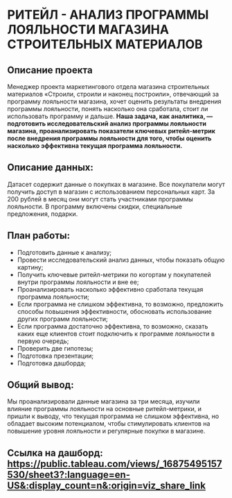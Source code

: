 # РИТЕЙЛ - АНАЛИЗ ПРОГРАММЫ ЛОЯЛЬНОСТИ МАГАЗИНА СТРОИТЕЛЬНЫХ МАТЕРИАЛОВ

## Описание проекта
Менеджер проекта маркетингового отдела магазина строительных материалов «Строили, строили и наконец построили», отвечающий за программу лояльности магазина, хочет оценить результаты внедрения программы лояльности, понять насколько она сработала, стоит ли использовать программу и дальше.
**Наша задача, как аналитика, — подготовить исследовательский анализ программы лояльности магазина, проанализировать показатели ключевых ритейл-метрик после внедрения программы лояльности для того, чтобы оценить насколько эффективна текущая программа лояльности.**

## Описание данных:
Датасет содержит данные о покупках в магазине. Все покупатели могут получить доступ в магазин с использованием персональных карт. За 200 рублей в месяц они могут стать участниками программы лояльности. В программу включены скидки, специальные предложения, подарки.

## План работы:
  - Подготовить данные к анализу;
  - Провести исследовательский анализ данных, чтобы показать общую картину;
  - Получить ключевые ритейл-метрики по когортам у покупателей внутри программы лояльности и вне ее;
  - Проанализировать насколько эффективно сработала текущая программа лояльности;
  - Если программа не слишком эффективна, то возможно, предложить способы повышения эффективности, обосновать использование других программ лояльности;
  - Если программа достаточно эффективна, то возможно, сказать каких еще клиентов стоит подключить к программе лояльности в первую очередь;
  - Проверить две гипотезы;
  - Подготовка презентации;
  - Подготовка дашборда;

## Общий вывод:
Мы проанализировали данные магазина за три месяца, изучили влияние программы лояльности на основные ритейл-метрики, и пришли к выводу, что текущая программа не слишком эффективна, но обладает высоким потенциалом, чтобы стимулировать клиентов на повышение уровня лояльности и регулярные покупки в магазине.

## Ссылка на дашборд: https://public.tableau.com/views/_16875495157530/sheet3?:language=en-US&:display_count=n&:origin=viz_share_link

